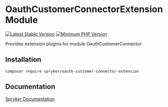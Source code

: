 # OauthCustomerConnectorExtension Module
[![Latest Stable Version](https://poser.pugx.org/spryker/oauth-customer-connector-extension/v/stable.svg)](https://packagist.org/packages/spryker/oauth-customer-connector-extension)
[![Minimum PHP Version](https://img.shields.io/badge/php-%3E%3D%207.3-8892BF.svg)](https://php.net/)

Provides extension plugins for module OauthCustomerConnector.

## Installation

```
composer require spryker/oauth-customer-connector-extension
```

## Documentation

[Spryker Documentation](https://academy.spryker.com/developing_with_spryker/module_guide/modules.html)
